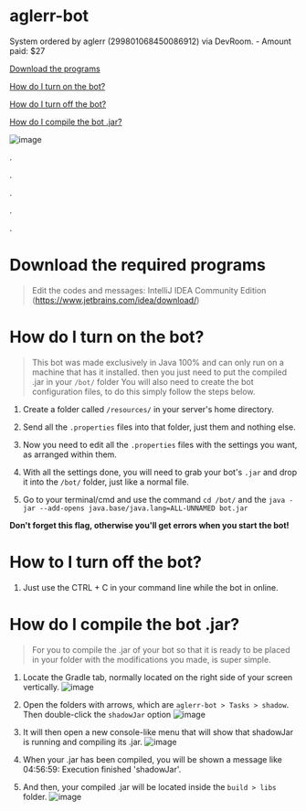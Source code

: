# aglerr-bot
System ordered by aglerr (299801068450086912) via DevRoom. - Amount paid: $27

[Download the programs](https://github.com/DarkPizza/aglerr-bot#download-the-required-programs)

[How do I turn on the bot?](https://github.com/DarkPizza/aglerr-bot#how-do-i-turn-on-the-bot)

[How do I turn off the bot?](https://github.com/DarkPizza/aglerr-bot#how-to-i-turn-off-the-bot)

[How do I compile the bot .jar?](https://github.com/DarkPizza/aglerr-bot#how-do-i-compile-the-bot-jar)

![image](https://user-images.githubusercontent.com/41030800/219953352-d5aeb18e-9752-4eff-acda-f7856e29d7a5.png)

.

.

.

.

.

# Download the required programs
> Edit the codes and messages: IntelliJ IDEA Community Edition (https://www.jetbrains.com/idea/download/)

# How do I turn on the bot?
> This bot was made exclusively in Java 100% and can only run on a machine that has it installed. then you just need to put the compiled .jar in your `/bot/` folder
> You will also need to create the bot configuration files, to do this simply follow the steps below. 

1. Create a folder called `/resources/` in your server's home directory.
2. Send all the `.properties` files into that folder, just them and nothing else. 
3. Now you need to edit all the `.properties` files with the settings you want, as arranged within them. 

4. With all the settings done, you will need to grab your bot's `.jar` and drop it into the `/bot/` folder, just like a normal file. 

5. Go to your terminal/cmd and use the command `cd /bot/` and the `java -jar --add-opens java.base/java.lang=ALL-UNNAMED bot.jar`

**Don't forget this flag, otherwise you'll get errors when you start the bot!**


# How to I turn off the bot?
1. Just use the CTRL + C in your command line while the bot in online.

# How do I compile the bot .jar?
> For you to compile the .jar of your bot so that it is ready to be placed in your folder with the modifications you made, is super simple.

1. Locate the Gradle tab, normally located on the right side of your screen vertically.
![image](https://github.com/DarkPizza/aglerr-bot/assets/41030800/d2306f9c-018d-4b3d-9983-14ba1593665e)

2. Open the folders with arrows, which are `aglerr-bot > Tasks > shadow`. Then double-click the `shadowJar` option
![image](https://github.com/DarkPizza/aglerr-bot/assets/41030800/e8f121ea-10c1-4e71-b325-69ed74369aaf)

3. It will then open a new console-like menu that will show that shadowJar is running and compiling its .jar.
![image](https://github.com/DarkPizza/aglerr-bot/assets/41030800/b0046301-5395-4b1b-a0c8-4f0cb2b664d1)

4. When your .jar has been compiled, you will be shown a message like 04:56:59: Execution finished 'shadowJar'.
5. And then, your compiled .jar will be located inside the `build > libs` folder.
![image](https://github.com/DarkPizza/aglerr-bot/assets/41030800/ebe5f28d-7c0c-4fed-8c5f-c52d846e53f7)
